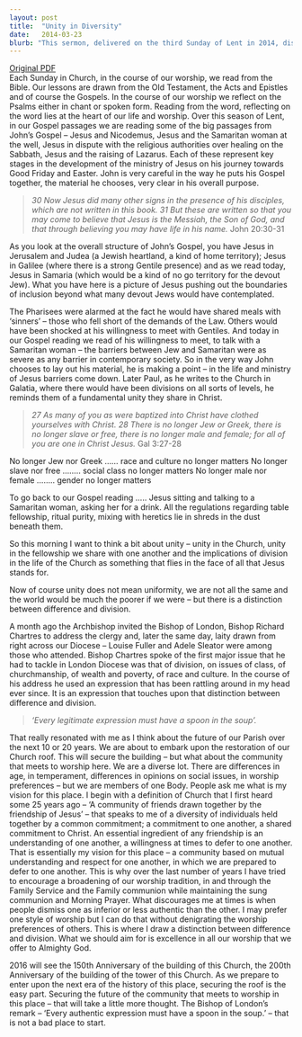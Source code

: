 ```yaml
---
layout: post
title:  "Unity in Diversity"
date:   2014-03-23
blurb: "This sermon, delivered on the third Sunday of Lent in 2014, discusses the importance of unity in the Church, despite differences in race, culture, class, and gender. It emphasizes the teachings of Jesus, who broke down barriers and promoted inclusion. The sermon also touches on the future of the Parish, stressing the need for mutual understanding, respect, and willingness to defer to one another."
---
```

[Original PDF](/assets/pdf/lent32014.pdf)    
Each Sunday in Church, in the course of our worship, we read from the Bible. Our lessons are drawn from the Old Testament, the Acts and Epistles and of course the Gospels. In the course of our worship we reflect on the Psalms either in chant or spoken form. Reading from the word, reflecting on the word lies at the heart of our life and worship. Over this season of Lent, in our Gospel passages we are reading some of the big passages from John’s Gospel – Jesus and Nicodemus, Jesus and the Samaritan woman at the well, Jesus in dispute with the religious authorities over healing on the Sabbath, Jesus and the raising of Lazarus. Each of these represent key stages in the development of the ministry of Jesus on his journey towards Good Friday and Easter. John is very careful in the way he puts his Gospel together, the material he chooses, very clear in his overall purpose.

> *30 Now Jesus did many other signs in the presence of his disciples, which are not written in this book. 31 But these are written so that you may come to believe that Jesus is the Messiah, the Son of God, and that through believing you may have life in his name.*
> John 20:30-31

As you look at the overall structure of John’s Gospel, you have Jesus in Jerusalem and Judea (a Jewish heartland, a kind of home territory); Jesus in Galilee (where there is a strong Gentile presence) and as we read today, Jesus in Samaria (which would be a kind of no go territory for the devout Jew). What you have here is a picture of Jesus pushing out the boundaries of inclusion beyond what many devout Jews would have contemplated.

The Pharisees were alarmed at the fact he would have shared meals with ‘sinners’ – those who fell short of the demands of the Law. Others would have been shocked at his willingness to meet with Gentiles. And today in our Gospel reading we read of his willingness to meet, to talk with a Samaritan woman – the barriers between Jew and Samaritan were as severe as any barrier in contemporary society. So in the very way John chooses to lay out his material, he is making a point – in the life and ministry of Jesus barriers come down. Later Paul, as he writes to the Church in Galatia, where there would have been divisions on all sorts of levels, he reminds them of a fundamental unity they share in Christ.

> *27 As many of you as were baptized into Christ have clothed yourselves with Christ. 28 There is no longer Jew or Greek, there is no longer slave or free, there is no longer male and female; for all of you are one in Christ Jesus.* Gal 3:27-28

No longer Jew nor Greek …… race and culture no longer matters
No longer slave nor free …….. social class no longer matters
No longer male nor female …….. gender no longer matters

To go back to our Gospel reading ….. Jesus sitting and talking to a Samaritan woman, asking her for a drink. All the regulations regarding table fellowship, ritual purity, mixing with heretics lie in shreds in the dust beneath them.

So this morning I want to think a bit about unity – unity in the Church, unity in the fellowship we share with one another and the implications of division in the life of the Church as something that flies in the face of all that Jesus stands for.

Now of course unity does not mean uniformity, we are not all the same and the world would be much the poorer if we were – but there is a distinction between difference and division.

A month ago the Archbishop invited the Bishop of London, Bishop Richard Chartres to address the clergy and, later the same day, laity drawn from right across our Diocese – Louise Fuller and Adele Sleator were among those who attended. Bishop Chartres spoke of the first major issue that he had to tackle in London Diocese was that of division, on issues of class, of churchmanship, of wealth and poverty, of race and culture. In the course of his address he used an expression that has been rattling around in my head ever since. It is an expression that touches upon that distinction between difference and division.

> *‘Every legitimate expression must have a spoon in the soup’.*

That really resonated with me as I think about the future of our Parish over the next 10 or 20 years. We are about to embark upon the restoration of our Church roof. This will secure the building – but what about the community that meets to worship here. We are a diverse lot. There are differences in age, in temperament, differences in opinions on social issues, in worship preferences – but we are members of one Body. People ask me what is my vision for this place. I begin with a definition of Church that I first heard some 25 years ago – ‘A community of friends drawn together by the friendship of Jesus’ – that speaks to me of a diversity of individuals held together by a common commitment; a commitment to one another, a shared commitment to Christ. An essential ingredient of any friendship is an understanding of one another, a willingness at times to defer to one another. That is essentially my vision for this place – a community based on mutual understanding and respect for one another, in which we are prepared to defer to one another. This is why over the last number of years I have tried to encourage a broadening of our worship tradition, in and through the Family Service and the Family communion while maintaining the sung communion and Morning Prayer. What discourages me at times is when people dismiss one as inferior or less authentic than the other. I may prefer one style of worship but I can do that without denigrating the worship preferences of others. This is where I draw a distinction between difference and division. What we should aim for is excellence in all our worship that we offer to Almighty God.

2016 will see the 150th Anniversary of the building of this Church, the 200th Anniversary of the building of the tower of this Church. As we prepare to enter upon the next era of the history of this place, securing the roof is the easy part. Securing the future of the community that meets to worship in this place – that will take a little more thought. The Bishop of London’s remark – ‘Every authentic expression must have a spoon in the soup.’ – that is not a bad place to start.
